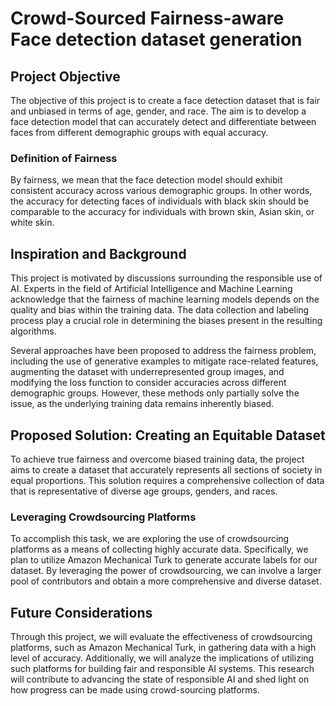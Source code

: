 # Crowd-Sourced Fairness-aware Face detection dataset generation

## Project Objective

The objective of this project is to create a face detection dataset that is fair and unbiased in terms of age, gender, and race. The aim is to develop a face detection model that can accurately detect and differentiate between faces from different demographic groups with equal accuracy.

### Definition of Fairness

By fairness, we mean that the face detection model should exhibit consistent accuracy across various demographic groups. In other words, the accuracy for detecting faces of individuals with black skin should be comparable to the accuracy for individuals with brown skin, Asian skin, or white skin.

## Inspiration and Background

This project is motivated by discussions surrounding the responsible use of AI. Experts in the field of Artificial Intelligence and Machine Learning acknowledge that the fairness of machine learning models depends on the quality and bias within the training data. The data collection and labeling process play a crucial role in determining the biases present in the resulting algorithms.

Several approaches have been proposed to address the fairness problem, including the use of generative examples to mitigate race-related features, augmenting the dataset with underrepresented group images, and modifying the loss function to consider accuracies across different demographic groups. However, these methods only partially solve the issue, as the underlying training data remains inherently biased.

## Proposed Solution: Creating an Equitable Dataset

To achieve true fairness and overcome biased training data, the project aims to create a dataset that accurately represents all sections of society in equal proportions. This solution requires a comprehensive collection of data that is representative of diverse age groups, genders, and races.

### Leveraging Crowdsourcing Platforms

To accomplish this task, we are exploring the use of crowdsourcing platforms as a means of collecting highly accurate data. Specifically, we plan to utilize Amazon Mechanical Turk to generate accurate labels for our dataset. By leveraging the power of crowdsourcing, we can involve a larger pool of contributors and obtain a more comprehensive and diverse dataset.

## Future Considerations

Through this project, we will evaluate the effectiveness of crowdsourcing platforms, such as Amazon Mechanical Turk, in gathering data with a high level of accuracy. Additionally, we will analyze the implications of utilizing such platforms for building fair and responsible AI systems. This research will contribute to advancing the state of responsible AI and shed light on how progress can be made using crowd-sourcing platforms.

